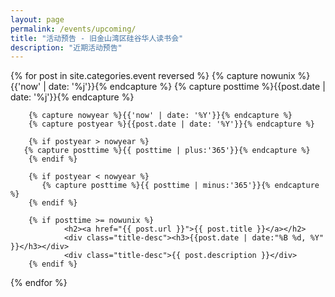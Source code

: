 ```yaml
---
layout: page
permalink: /events/upcoming/
title: "活动预告 - 旧金山湾区硅谷华人读书会"
description: "近期活动预告"
---
```


<div class="tiles">
{% for post in site.categories.event reversed %} 
        {% capture nowunix %}{{'now' | date: '%j'}}{% endcapture %}
        {% capture posttime %}{{post.date | date: '%j'}}{% endcapture %}

        {% capture nowyear %}{{'now' | date: '%Y'}}{% endcapture %}
        {% capture postyear %}{{post.date | date: '%Y'}}{% endcapture %}

        {% if postyear > nowyear %} 
  	   {% capture posttime %}{{ posttime | plus:'365'}}{% endcapture %}
        {% endif %}

        {% if postyear < nowyear %} 
           {% capture posttime %}{{ posttime | minus:'365'}}{% endcapture %}
        {% endif %}

        {% if posttime >= nowunix %}
                <h2><a href="{{ post.url }}">{{ post.title }}</a></h2>
                <div class="title-desc"><h3>{{post.date | date:"%B %d, %Y" }}</h3></div>
                <div class="title-desc">{{ post.description }}</div>
        {% endif %}
{% endfor %}
</div><!-- /.tiles -->
